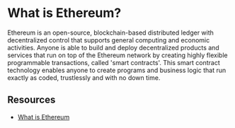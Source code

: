 # What is Ethereum?

Ethereum is an open-source, blockchain-based distributed ledger with decentralized control that supports general computing and economic activities. Anyone is able to build and deploy decentralized products and services that run on top of the Ethereum network by creating highly flexible programmable transactions, called 'smart contracts'. This smart contract technology enables anyone to create programs and business logic that run exactly as coded, trustlessly and with no down time.

## Resources
* [What is Ethereum](https://blockgeeks.com/guides/ethereum/)
